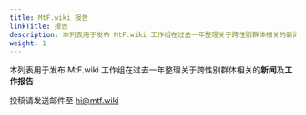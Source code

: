 ```yaml
---
title: MtF.wiki 报告
linkTitle: 报告
description: 本列表用于发布 MtF.wiki 工作组在过去一年整理关于跨性别群体相关的新闻及工作报告
weight: 1
---
```


本列表用于发布 MtF.wiki 工作组在过去一年整理关于跨性别群体相关的**新闻**及**工作报告**

投稿请发送邮件至 <hi@mtf.wiki>
